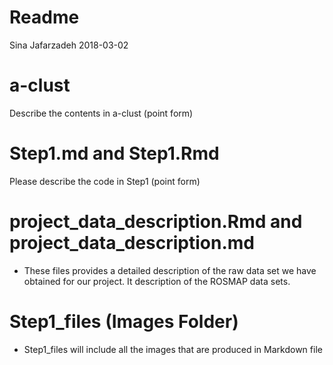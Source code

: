 Readme
================
Sina Jafarzadeh
2018-03-02

a-clust
=======

Describe the contents in a-clust (point form)

Step1.md and Step1.Rmd
======================

Please describe the code in Step1 (point form)

project_data_description.Rmd and project_data_description.md
======================

- These files provides a detailed description of the raw data set we have obtained for our project. It description of the ROSMAP data sets.

Step1\_files (Images Folder)
============================

-   Step1\_files will include all the images that are produced in Markdown file
